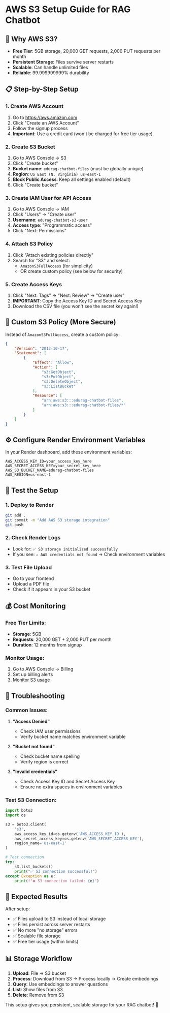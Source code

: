 # AWS S3 Setup Guide for RAG Chatbot

## 🎯 **Why AWS S3?**
- **Free Tier**: 5GB storage, 20,000 GET requests, 2,000 PUT requests per month
- **Persistent Storage**: Files survive server restarts
- **Scalable**: Can handle unlimited files
- **Reliable**: 99.999999999% durability

## 📋 **Step-by-Step Setup**

### 1. **Create AWS Account**
1. Go to https://aws.amazon.com
2. Click "Create an AWS Account"
3. Follow the signup process
4. **Important**: Use a credit card (won't be charged for free tier usage)

### 2. **Create S3 Bucket**
1. Go to AWS Console → S3
2. Click "Create bucket"
3. **Bucket name**: `edurag-chatbot-files` (must be globally unique)
4. **Region**: `US East (N. Virginia) us-east-1`
5. **Block Public Access**: Keep all settings enabled (default)
6. Click "Create bucket"

### 3. **Create IAM User for API Access**
1. Go to AWS Console → IAM
2. Click "Users" → "Create user"
3. **Username**: `edurag-chatbot-s3-user`
4. **Access type**: "Programmatic access"
5. Click "Next: Permissions"

### 4. **Attach S3 Policy**
1. Click "Attach existing policies directly"
2. Search for "S3" and select:
   - `AmazonS3FullAccess` (for simplicity)
   - OR create custom policy (see below for security)

### 5. **Create Access Keys**
1. Click "Next: Tags" → "Next: Review" → "Create user"
2. **IMPORTANT**: Copy the Access Key ID and Secret Access Key
3. Download the CSV file (you won't see the secret key again!)

## 🔐 **Custom S3 Policy (More Secure)**

Instead of `AmazonS3FullAccess`, create a custom policy:

```json
{
    "Version": "2012-10-17",
    "Statement": [
        {
            "Effect": "Allow",
            "Action": [
                "s3:GetObject",
                "s3:PutObject",
                "s3:DeleteObject",
                "s3:ListBucket"
            ],
            "Resource": [
                "arn:aws:s3:::edurag-chatbot-files",
                "arn:aws:s3:::edurag-chatbot-files/*"
            ]
        }
    ]
}
```

## ⚙️ **Configure Render Environment Variables**

In your Render dashboard, add these environment variables:

```
AWS_ACCESS_KEY_ID=your_access_key_here
AWS_SECRET_ACCESS_KEY=your_secret_key_here
AWS_S3_BUCKET_NAME=edurag-chatbot-files
AWS_REGION=us-east-1
```

## 🧪 **Test the Setup**

### 1. **Deploy to Render**
```bash
git add .
git commit -m "Add AWS S3 storage integration"
git push
```

### 2. **Check Render Logs**
- Look for: `✅ S3 storage initialized successfully`
- If you see: `⚠️ AWS credentials not found` → Check environment variables

### 3. **Test File Upload**
- Go to your frontend
- Upload a PDF file
- Check if it appears in your S3 bucket

## 💰 **Cost Monitoring**

### Free Tier Limits:
- **Storage**: 5GB
- **Requests**: 20,000 GET + 2,000 PUT per month
- **Duration**: 12 months from signup

### Monitor Usage:
1. Go to AWS Console → Billing
2. Set up billing alerts
3. Monitor S3 usage

## 🔧 **Troubleshooting**

### Common Issues:

1. **"Access Denied"**
   - Check IAM user permissions
   - Verify bucket name matches environment variable

2. **"Bucket not found"**
   - Check bucket name spelling
   - Verify region is correct

3. **"Invalid credentials"**
   - Check Access Key ID and Secret Access Key
   - Ensure no extra spaces in environment variables

### Test S3 Connection:
```python
import boto3
import os

s3 = boto3.client(
    's3',
    aws_access_key_id=os.getenv('AWS_ACCESS_KEY_ID'),
    aws_secret_access_key=os.getenv('AWS_SECRET_ACCESS_KEY'),
    region_name='us-east-1'
)

# Test connection
try:
    s3.list_buckets()
    print("✅ S3 connection successful!")
except Exception as e:
    print(f"❌ S3 connection failed: {e}")
```

## 🎉 **Expected Results**

After setup:
- ✅ Files upload to S3 instead of local storage
- ✅ Files persist across server restarts
- ✅ No more "no storage" errors
- ✅ Scalable file storage
- ✅ Free tier usage (within limits)

## 📊 **Storage Workflow**

1. **Upload**: File → S3 bucket
2. **Process**: Download from S3 → Process locally → Create embeddings
3. **Query**: Use embeddings to answer questions
4. **List**: Show files from S3
5. **Delete**: Remove from S3

This setup gives you persistent, scalable storage for your RAG chatbot! 🚀
